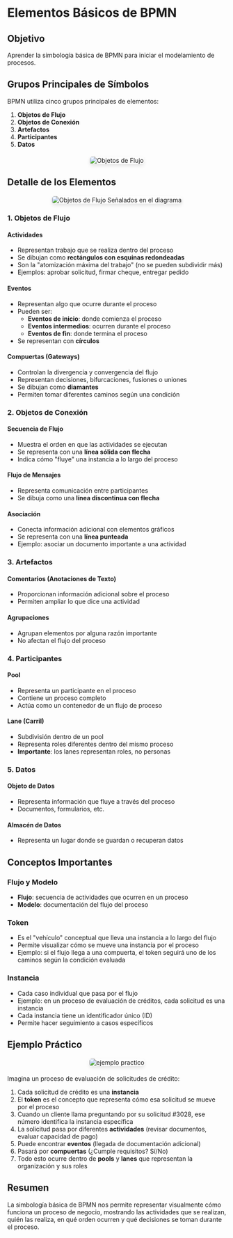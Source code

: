 # Elementos Básicos de BPMN

## Objetivo
Aprender la simbología básica de BPMN para iniciar el modelamiento de procesos.

## Grupos Principales de Símbolos

BPMN utiliza cinco grupos principales de elementos:

1. **Objetos de Flujo**
2. **Objetos de Conexión**
3. **Artefactos**
4. **Participantes**
5. **Datos**

<div style="text-align: center; margin: 20px 0;">
  <img src="../images/4-objetos-flujo-identificados.png" alt="Objetos de Flujo" style="max-width: 100%; height: auto; border-radius: 5px; box-shadow: 0 4px 8px rgba(0,0,0,0.1);">
</div>

## Detalle de los Elementos

<div style="text-align: center; margin: 20px 0;">
  <img src="../images/4-objetos-flujos-nombrados.png" alt="Objetos de Flujo Señalados en el diagrama" style="max-width: 100%; height: auto; border-radius: 5px; box-shadow: 0 4px 8px rgba(0,0,0,0.1);">
</div>

### 1. Objetos de Flujo

#### Actividades
- Representan trabajo que se realiza dentro del proceso
- Se dibujan como **rectángulos con esquinas redondeadas**
- Son la "atomización máxima del trabajo" (no se pueden subdividir más)
- Ejemplos: aprobar solicitud, firmar cheque, entregar pedido

#### Eventos
- Representan algo que ocurre durante el proceso
- Pueden ser:
  - **Eventos de inicio**: donde comienza el proceso
  - **Eventos intermedios**: ocurren durante el proceso
  - **Eventos de fin**: donde termina el proceso
- Se representan con **círculos**

#### Compuertas (Gateways)
- Controlan la divergencia y convergencia del flujo
- Representan decisiones, bifurcaciones, fusiones o uniones
- Se dibujan como **diamantes**
- Permiten tomar diferentes caminos según una condición

### 2. Objetos de Conexión

#### Secuencia de Flujo
- Muestra el orden en que las actividades se ejecutan
- Se representa con una **línea sólida con flecha**
- Indica cómo "fluye" una instancia a lo largo del proceso

#### Flujo de Mensajes
- Representa comunicación entre participantes
- Se dibuja como una **línea discontinua con flecha**

#### Asociación
- Conecta información adicional con elementos gráficos
- Se representa con una **línea punteada**
- Ejemplo: asociar un documento importante a una actividad

### 3. Artefactos

#### Comentarios (Anotaciones de Texto)
- Proporcionan información adicional sobre el proceso
- Permiten ampliar lo que dice una actividad

#### Agrupaciones
- Agrupan elementos por alguna razón importante
- No afectan el flujo del proceso

### 4. Participantes

#### Pool
- Representa un participante en el proceso
- Contiene un proceso completo
- Actúa como un contenedor de un flujo de proceso

#### Lane (Carril)
- Subdivisión dentro de un pool
- Representa roles diferentes dentro del mismo proceso
- **Importante**: los lanes representan roles, no personas

### 5. Datos

#### Objeto de Datos
- Representa información que fluye a través del proceso
- Documentos, formularios, etc.

#### Almacén de Datos
- Representa un lugar donde se guardan o recuperan datos

## Conceptos Importantes

### Flujo y Modelo
- **Flujo**: secuencia de actividades que ocurren en un proceso
- **Modelo**: documentación del flujo del proceso

### Token
- Es el "vehículo" conceptual que lleva una instancia a lo largo del flujo
- Permite visualizar cómo se mueve una instancia por el proceso
- Ejemplo: si el flujo llega a una compuerta, el token seguirá uno de los caminos según la condición evaluada

### Instancia
- Cada caso individual que pasa por el flujo
- Ejemplo: en un proceso de evaluación de créditos, cada solicitud es una instancia
- Cada instancia tiene un identificador único (ID)
- Permite hacer seguimiento a casos específicos

## Ejemplo Práctico

<div style="text-align: center; margin: 20px 0;">
  <img src="../images/4-ejemplo-practico.png" alt="ejemplo practico" style="max-width: 100%; height: auto; border-radius: 5px; box-shadow: 0 4px 8px rgba(0,0,0,0.1);">
</div>

Imagina un proceso de evaluación de solicitudes de crédito:

1. Cada solicitud de crédito es una **instancia**
2. El **token** es el concepto que representa cómo esa solicitud se mueve por el proceso
3. Cuando un cliente llama preguntando por su solicitud #3028, ese número identifica la instancia específica
4. La solicitud pasa por diferentes **actividades** (revisar documentos, evaluar capacidad de pago)
5. Puede encontrar **eventos** (llegada de documentación adicional)
6. Pasará por **compuertas** (¿Cumple requisitos? Sí/No)
7. Todo esto ocurre dentro de **pools** y **lanes** que representan la organización y sus roles

## Resumen

La simbología básica de BPMN nos permite representar visualmente cómo funciona un proceso de negocio, mostrando las actividades que se realizan, quién las realiza, en qué orden ocurren y qué decisiones se toman durante el proceso.